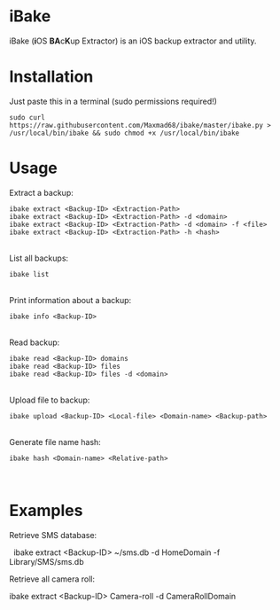# iBake
iBake (<b>i</b>OS <b>BA</b>c<b>K</b>up Extractor) is an iOS backup extractor and utility.

# Installation
Just paste this in a terminal (sudo permissions required!)

    sudo curl https://raw.githubusercontent.com/Maxmad68/ibake/master/ibake.py > /usr/local/bin/ibake && sudo chmod +x /usr/local/bin/ibake


# Usage

Extract a backup:</br>

    ibake extract <Backup-ID> <Extraction-Path>
	ibake extract <Backup-ID> <Extraction-Path> -d <domain>
	ibake extract <Backup-ID> <Extraction-Path> -d <domain> -f <file>
	ibake extract <Backup-ID> <Extraction-Path> -h <hash>
   
<br>
List all backups:<br>

    ibake list
    
<br>
Print information about a backup:<br>

    ibake info <Backup-ID>
    
<br>
Read backup:<br>

    ibake read <Backup-ID> domains
	ibake read <Backup-ID> files
	ibake read <Backup-ID> files -d <domain>
    
<br>
Upload file to backup:<br>

    ibake upload <Backup-ID> <Local-file> <Domain-name> <Backup-path>

<br>
Generate file name hash:<br>

    ibake hash <Domain-name> <Relative-path>
    
<br>

# Examples

Retrieve SMS database:

   ibake extract &lt;Backup-ID&gt; ~/sms.db -d HomeDomain -f Library/SMS/sms.db
   
Retrieve all camera roll:

   ibake extract &lt;Backup-ID&gt; Camera-roll -d CameraRollDomain
